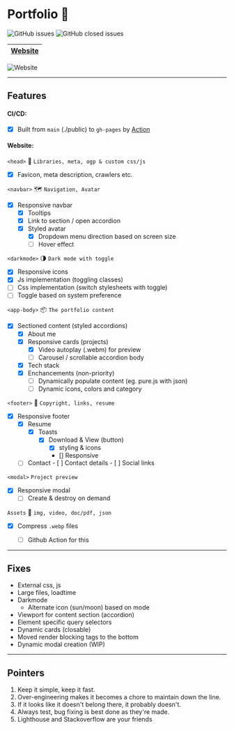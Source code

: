 # Portfolio 📁 
![GitHub issues](https://img.shields.io/github/issues/blacksmithop/Portfolio?label=issues)
![GitHub closed issues](https://img.shields.io/github/issues-closed/blacksmithop/Portfolio?color=green&label=issues)

| [Website](https://blacksmithop.github.io/Portfolio/) |
| ---------------------------------------------------- |

![Website](https://img.shields.io/website?down_message=Down&label=Status&up_message=Up&url=https%3A%2F%2Fblacksmithop.github.io%2FPortfolio%2F)

---
## Features 
#### CI/CD:
- [x] Built from `main` (./public) to `gh-pages` by [Action](https://github.com/blacksmithop/Portfolio/actions/workflows/publish-from-public.yml)

#### Website:

 `<head>` :tophat: ```Libraries, meta, ogp & custom css/js```
- [x] Favicon, meta description, crawlers etc.
  
`<navbar>` :world_map: ```Navigation, Avatar```
  - [x] Responsive navbar
    - [x] Tooltips
    - [x] Link to section / open accordion
    - [x] Styled avatar
      - [x] Dropdown menu direction based on screen size
      - [ ] Hover effect

`<darkmode>` :last_quarter_moon: ```Dark mode with toggle```
  - [x] Responsive icons
  - [x] Js implementation (toggling classes)
  - [ ] Css implementation (switch stylesheets with toggle)
  - [ ] Toggle based on system preference

`<app-body>` :package: ```The portfolio content```
- [x] Sectioned content (styled accordions)
  - [x] About me
  - [x] Responsive cards (projects)
    - [x] Video autoplay (.webm) for preview
    - [ ] Carousel / scrollable accordion body
  - [x] Tech stack
  - [x] Enchancements (non-priority)
    - [ ] Dynamically populate content (eg. pure.js with json)
    - [ ] Dynamic icons, colors and category

`<footer>` :footprints: ```Copyright, links, resume```
- [x] Responsive footer
    - [x] Resume
      - [x] Toasts
          - [x] Download & View (button)
            - [x] styling & icons
            - [] Responsive 
    -  [ ] Contact
          - [ ] Contact details
          - [ ] Social links 

`<modal>` ```Project preview```
  - [x] Responsive modal
    - [ ] Create & destroy on demand

`Assets` 📂 ```img, video, doc/pdf, json```
  - [x] Compress `.webp` files
    - [ ] Github Action for this


---
## Fixes
* External css, js
* Large files, loadtime
* Darkmode
  * Alternate icon (sun/moon) based on mode
* Viewport for content section (accordion)
* Element specific query selectors
* Dynamic cards (closable)
* Moved render blocking tags to the bottom
* Dynamic modal creation (WIP)

---
## Pointers
1) Keep it simple, keep it fast.
2) Over-engineering makes it becomes a chore to maintain down the line.
3) If it looks like it doesn't belong there, it probably doesn't.
4) Always test, bug fixing is best done as they're made.
5) Lighthouse and Stackoverflow are your friends
